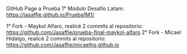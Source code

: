 GitHub Page a Prueba 1° Módulo Desafío Latam: https://jasaffie.github.io/Prueba1M1/

1° Fork - Maykol Alfaro, realicé 2 commits al repositorio: https://github.com/Jasaffie/prueba-final-maykol-alfaro
2° Fork - Micael Hidalgo, realicé 2 commits al repositorio: https://github.com/Jasaffie/micaelhg.github.io
